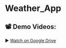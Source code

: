 # Weather_App


## 📽️ Demo Videos:

▶️ [Watch on Google Drive](https://drive.google.com/file/d/1lDy0fbxjqTz-jShz0zuftN9NYcy-hED7/view?usp=drive_link)